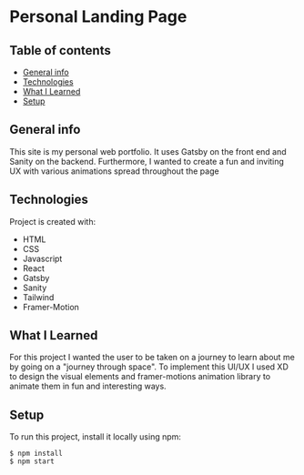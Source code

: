 # Personal Landing Page

## Table of contents
* [General info](#general-info)
* [Technologies](#technologies)
* [What I Learned](#what-i-learned)
* [Setup](#setup)

## General info
This site is my personal web portfolio. It uses Gatsby on the front end and Sanity on the backend. Furthermore, I wanted to create a fun and inviting UX with various animations spread throughout the page

## Technologies
Project is created with:
* HTML
* CSS
* Javascript
* React
* Gatsby
* Sanity
* Tailwind
* Framer-Motion

## What I Learned
For this project I wanted the user to be taken on a journey to learn about me by going on a "journey through space". To implement this UI/UX I used XD to design the visual elements and framer-motions animation library to animate them in fun and interesting ways. 
	
## Setup
To run this project, install it locally using npm:

```
$ npm install
$ npm start
```
